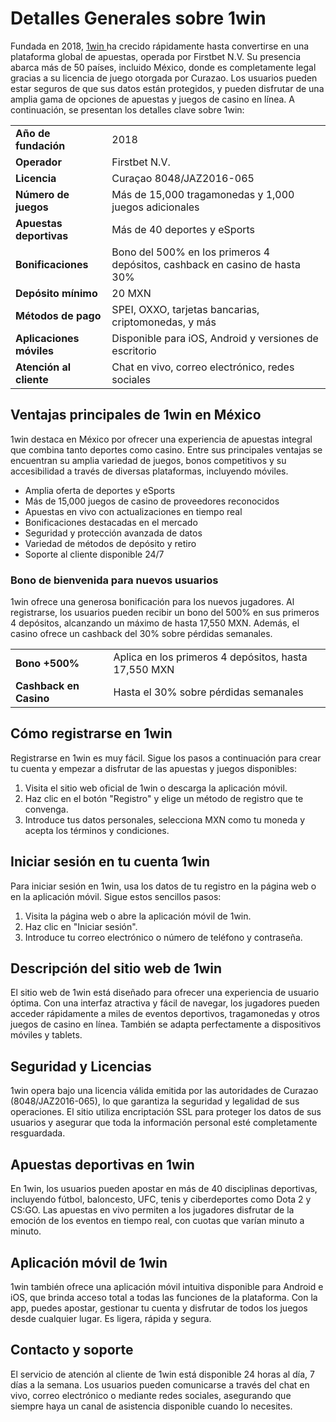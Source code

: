 <h1>Detalles Generales sobre 1win</h1>
<p>Fundada en 2018, <a href="https://1win1.mxt/">1win </a> ha crecido rápidamente hasta convertirse en una plataforma global de apuestas, operada por Firstbet N.V. Su presencia abarca más de 50 países, incluido México, donde es completamente legal gracias a su licencia de juego otorgada por Curazao. Los usuarios pueden estar seguros de que sus datos están protegidos, y pueden disfrutar de una amplia gama de opciones de apuestas y juegos de casino en línea. A continuación, se presentan los detalles clave sobre 1win:</p>

<table>
  <tr>
    <td><strong>Año de fundación</strong></td>
    <td>2018</td>
  </tr>
  <tr>
    <td><strong>Operador</strong></td>
    <td>Firstbet N.V.</td>
  </tr>
  <tr>
    <td><strong>Licencia</strong></td>
    <td>Curaçao 8048/JAZ2016-065</td>
  </tr>
  <tr>
    <td><strong>Número de juegos</strong></td>
    <td>Más de 15,000 tragamonedas y 1,000 juegos adicionales</td>
  </tr>
  <tr>
    <td><strong>Apuestas deportivas</strong></td>
    <td>Más de 40 deportes y eSports</td>
  </tr>
  <tr>
    <td><strong>Bonificaciones</strong></td>
    <td>Bono del 500% en los primeros 4 depósitos, cashback en casino de hasta 30%</td>
  </tr>
  <tr>
    <td><strong>Depósito mínimo</strong></td>
    <td>20 MXN</td>
  </tr>
  <tr>
    <td><strong>Métodos de pago</strong></td>
    <td>SPEI, OXXO, tarjetas bancarias, criptomonedas, y más</td>
  </tr>
  <tr>
    <td><strong>Aplicaciones móviles</strong></td>
    <td>Disponible para iOS, Android y versiones de escritorio</td>
  </tr>
  <tr>
    <td><strong>Atención al cliente</strong></td>
    <td>Chat en vivo, correo electrónico, redes sociales</td>
  </tr>
</table>

<h2>Ventajas principales de 1win en México</h2>
<p>1win destaca en México por ofrecer una experiencia de apuestas integral que combina tanto deportes como casino. Entre sus principales ventajas se encuentran su amplia variedad de juegos, bonos competitivos y su accesibilidad a través de diversas plataformas, incluyendo móviles.</p>
<ul>
  <li>Amplia oferta de deportes y eSports</li>
  <li>Más de 15,000 juegos de casino de proveedores reconocidos</li>
  <li>Apuestas en vivo con actualizaciones en tiempo real</li>
  <li>Bonificaciones destacadas en el mercado</li>
  <li>Seguridad y protección avanzada de datos</li>
  <li>Variedad de métodos de depósito y retiro</li>
  <li>Soporte al cliente disponible 24/7</li>
</ul>

<h3>Bono de bienvenida para nuevos usuarios</h3>
<p>1win ofrece una generosa bonificación para los nuevos jugadores. Al registrarse, los usuarios pueden recibir un bono del 500% en sus primeros 4 depósitos, alcanzando un máximo de hasta 17,550 MXN. Además, el casino ofrece un cashback del 30% sobre pérdidas semanales.</p>
<table>
  <tr>
    <td><strong>Bono +500%</strong></td>
    <td>Aplica en los primeros 4 depósitos, hasta 17,550 MXN</td>
  </tr>
  <tr>
    <td><strong>Cashback en Casino</strong></td>
    <td>Hasta el 30% sobre pérdidas semanales</td>
  </tr>
</table>

<h2>Cómo registrarse en 1win</h2>
<p>Registrarse en 1win es muy fácil. Sigue los pasos a continuación para crear tu cuenta y empezar a disfrutar de las apuestas y juegos disponibles:</p>
<ol>
  <li>Visita el sitio web oficial de 1win o descarga la aplicación móvil.</li>
  <li>Haz clic en el botón "Registro" y elige un método de registro que te convenga.</li>
  <li>Introduce tus datos personales, selecciona MXN como tu moneda y acepta los términos y condiciones.</li>
</ol>

<h2>Iniciar sesión en tu cuenta 1win</h2>
<p>Para iniciar sesión en 1win, usa los datos de tu registro en la página web o en la aplicación móvil. Sigue estos sencillos pasos:</p>
<ol>
  <li>Visita la página web o abre la aplicación móvil de 1win.</li>
  <li>Haz clic en "Iniciar sesión".</li>
  <li>Introduce tu correo electrónico o número de teléfono y contraseña.</li>
</ol>

<h2>Descripción del sitio web de 1win</h2>
<p>El sitio web de 1win está diseñado para ofrecer una experiencia de usuario óptima. Con una interfaz atractiva y fácil de navegar, los jugadores pueden acceder rápidamente a miles de eventos deportivos, tragamonedas y otros juegos de casino en línea. También se adapta perfectamente a dispositivos móviles y tablets.</p>

<h2>Seguridad y Licencias</h2>
<p>1win opera bajo una licencia válida emitida por las autoridades de Curazao (8048/JAZ2016-065), lo que garantiza la seguridad y legalidad de sus operaciones. El sitio utiliza encriptación SSL para proteger los datos de sus usuarios y asegurar que toda la información personal esté completamente resguardada.</p>

<h2>Apuestas deportivas en 1win</h2>
<p>En 1win, los usuarios pueden apostar en más de 40 disciplinas deportivas, incluyendo fútbol, baloncesto, UFC, tenis y ciberdeportes como Dota 2 y CS:GO. Las apuestas en vivo permiten a los jugadores disfrutar de la emoción de los eventos en tiempo real, con cuotas que varían minuto a minuto.</p>

<h2>Aplicación móvil de 1win</h2>
<p>1win también ofrece una aplicación móvil intuitiva disponible para Android e iOS, que brinda acceso total a todas las funciones de la plataforma. Con la app, puedes apostar, gestionar tu cuenta y disfrutar de todos los juegos desde cualquier lugar. Es ligera, rápida y segura.</p>

<h2>Contacto y soporte</h2>
<p>El servicio de atención al cliente de 1win está disponible 24 horas al día, 7 días a la semana. Los usuarios pueden comunicarse a través del chat en vivo, correo electrónico o mediante redes sociales, asegurando que siempre haya un canal de asistencia disponible cuando lo necesites.</p>
